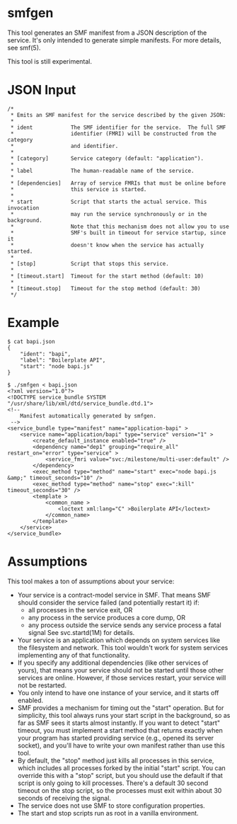 # smfgen

This tool generates an SMF manifest from a JSON description of the service.
It's only intended to generate simple manifests. For more details, see smf(5).

This tool is still experimental. 


# JSON Input

    /*
     * Emits an SMF manifest for the service described by the given JSON:
     *
     * ident            The SMF identifier for the service.  The full SMF
     *                  identifier (FMRI) will be constructed from the category
     *                  and identifier.
     *
     * [category]       Service category (default: "application").
     *
     * label            The human-readable name of the service.
     *
     * [dependencies]   Array of service FMRIs that must be online before
     *                  this service is started.
     *
     * start            Script that starts the actual service. This invocation
     *                  may run the service synchronously or in the background.
     *                  Note that this mechanism does not allow you to use
     *                  SMF's built in timeout for service startup, since it
     *                  doesn't know when the service has actually started.
     *
     * [stop]           Script that stops this service.
     *
     * [timeout.start]  Timeout for the start method (default: 10)
     *
     * [timeout.stop]   Timeout for the stop method (default: 30)
     */


# Example

    $ cat bapi.json 
    {
        "ident": "bapi",
        "label": "Boilerplate API",
        "start": "node bapi.js"
    }

    $ ./smfgen < bapi.json 
    <?xml version="1.0"?>
    <!DOCTYPE service_bundle SYSTEM "/usr/share/lib/xml/dtd/service_bundle.dtd.1">
    <!-- 
        Manifest automatically generated by smfgen.
     -->
    <service_bundle type="manifest" name="application-bapi" >
        <service name="application/bapi" type="service" version="1" >
            <create_default_instance enabled="true" />
            <dependency name="dep1" grouping="require_all" restart_on="error" type="service" >
                <service_fmri value="svc:/milestone/multi-user:default" />
            </dependency>
            <exec_method type="method" name="start" exec="node bapi.js &amp;" timeout_seconds="10" />
            <exec_method type="method" name="stop" exec=":kill" timeout_seconds="30" />
            <template >
                <common_name >
                    <loctext xml:lang="C" >Boilerplate API</loctext>
                </common_name>
            </template>
        </service>
    </service_bundle>

# Assumptions

This tool makes a ton of assumptions about your service:

* Your service is a contract-model service in SMF. That means SMF should consider the service failed (and potentially restart it) if:
    * all processes in the service exit, OR
    * any process in the service produces a core dump, OR
    * any process outside the service sends any service process a fatal signal
  See svc.startd(1M) for details.
* Your service is an application which depends on system services like the filesystem and network. This tool wouldn't work for system services implementing any of that functionality.
* If you specify any additional dependencies (like other services of yours), that means your service should not be started until those other services are online. However, if those services restart, your service will not be restarted.
* You only intend to have one instance of your service, and it starts off enabled.
* SMF provides a mechanism for timing out the "start" operation. But for simplicity, this tool always runs your start script in the background, so as far as SMF sees it starts almost instantly. If you want to detect "start" timeout, you must implement a start method that returns exactly when your program has started providing service (e.g., opened its server socket), and you'll have to write your own manifest rather than use this tool.
* By default, the "stop" method just kills all processes in this service, which includes all processes forked by the initial "start" script. You can override this with a "stop" script, but you should use the default if that script is only going to kill processes. There's a default 30 second timeout on the stop script, so the processes must exit within about 30 seconds of receiving the signal.
* The service does not use SMF to store configuration properties.
* The start and stop scripts run as root in a vanilla environment.
